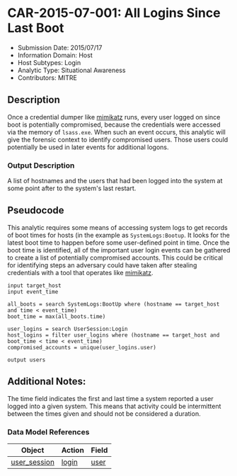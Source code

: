 # CAR-2015-07-001: All Logins Since Last Boot
- Submission Date: 2015/07/17
- Information Domain: Host
- Host Subtypes: Login
- Analytic Type: Situational Awareness
- Contributors: MITRE

## Description
Once a credential dumper like [mimikatz](https://attack.mitre.org/software/S0002) runs, every user logged on since boot is potentially compromised, because the credentials were accessed via the memory of `lsass.exe`. When such an event occurs, this analytic will give the forensic context to identify compromised users. Those users could potentially be used in later events for additional logons.

### Output Description
A list of hostnames and the users that had been logged into the system at some point after to the system's last restart.

## Pseudocode
This analytic requires some means of accessing system logs to get records of boot times for hosts (in the example as `SystemLogs:Bootup`. It looks for the latest boot time to happen before some user-defined point in time. Once the boot time is identified, all of the important user login events can be gathered to create a list of potentially compromised accounts. This could be critical for identifying steps an adversary could have taken after stealing credentials with a tool that operates like [mimikatz](https://attack.mitre.org/software/S0002). 
```
input target_host
input event_time

all_boots = search SystemLogs:BootUp where (hostname == target_host and time < event_time)
boot_time = max(all_boots.time)

user_logins = search UserSession:Login
host_logins = filter user_logins where (hostname == target_host and boot_time < time < event_time)
compromised_accounts = unique(user_logins.user)

output users
```

## Additional Notes: 

The time field indicates the first and last time a system reported a user logged into a given system. This means that activity could be intermittent between the times given and should not be considered a duration.

### Data Model References
|Object|Action|Field|
|---|---|---|
| [user_session](../data_model/user_session.md) | [login](../data_model/user_session.md#login) | [user](../data_model/user_session.md#user) |